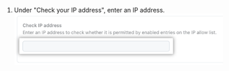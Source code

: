 1. Under "Check your IP address", enter an IP address. ![Screenshot of the "Check IP address" text field](/assets/images/help/security/check-ip-address.png)